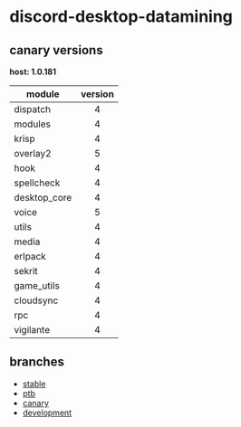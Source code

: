 # discord-desktop-datamining

## canary versions

**host: 1.0.181**

| module | version |
| ------ | :-----: |
| dispatch | 4 |
| modules | 4 |
| krisp | 4 |
| overlay2 | 5 |
| hook | 4 |
| spellcheck | 4 |
| desktop_core | 4 |
| voice | 5 |
| utils | 4 |
| media | 4 |
| erlpack | 4 |
| sekrit | 4 |
| game_utils | 4 |
| cloudsync | 4 |
| rpc | 4 |
| vigilante | 4 |

## branches

- [stable](https://github.com/OpenAsar/discord-desktop-datamining/tree/stable)
- [ptb](https://github.com/OpenAsar/discord-desktop-datamining/tree/ptb)
- [canary](https://github.com/OpenAsar/discord-desktop-datamining/tree/canary)
- [development](https://github.com/OpenAsar/discord-desktop-datamining/tree/development)